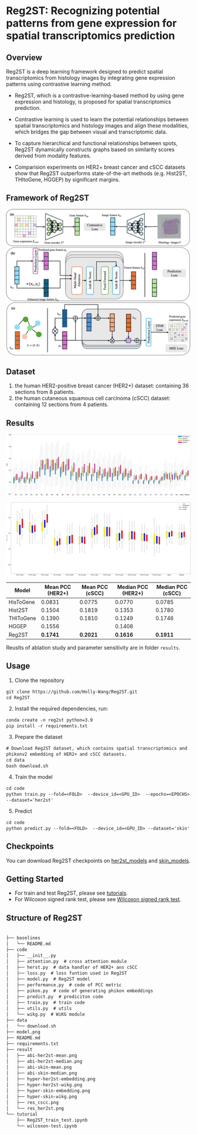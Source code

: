 # Reg2ST: Recognizing potential patterns from gene expression for spatial transcriptomics prediction

## Overview
Reg2ST is a deep learning framework designed to predict spatial transcriptomics from histology images by integrating
gene expression patterns using contrastive learning method.

-  Reg2ST, which is a contrastive-learning-based method by using gene expression and histology, is proposed for spatial
transcriptomics prediction.

- Contrastive learning is used to learn the potential relationships
between spatial transcriptomics and histology images and align
these modalities, which bridges the gap between visual and
transcriptomic data.

- To capture hierarchical and functional relationships between
spots, Reg2ST dynamically constructs graphs based on
similarity scores derived from modality features.

- Comparision experiments on HER2+ breast cancer and
cSCC datasets show that Reg2ST outperforms state-of-the-art
methods (e.g. Hist2ST, THItoGene, HGGEP) by significant margins.

## Framework of Reg2ST
![model](model.png)

## Dataset
1. the human HER2-positive breast cancer (HER2+) dataset: containing 36 sections from 8 patients.
2. the human cutaneous squamous cell carcinoma (cSCC) dataset: containing 12 sections from 4 patients.

## Results
![her2st result](result/res_her2st.png)

![cscc result](result/res_cscc.png)


| Model       | Mean PCC (HER2+) | Mean PCC (cSCC) | Median PCC (HER2+) | Median PCC (cSCC) |
|-------------|------------------|------------------|---------------------|---------------------|
| HisToGene   | 0.0831           | 0.0775           | 0.0770              | 0.0785              |
| Hist2ST     | 0.1504           | 0.1819           | 0.1353              | 0.1780              |
| THIToGene   | 0.1390           | 0.1810           | 0.1249              | 0.1746              |
| HGGEP       | 0.1556| |0.1408| |
| Reg2ST      | **0.1741**       |  **0.2021**      |  **0.1616**         |  **0.1911**         |

Reuslts of ablation study and parameter sensitivity are in folder `results`.

## Usage
1. Clone the repository

```shell
git clone https://github.com/Holly-Wang/Reg2ST.git
cd Reg2ST
```

2. Install the required dependencies, run:
```shell
conda create -n reg2st python=3.9
pip install -r requirements.txt
```

3. Prepare the dataset
```shell
# Download Reg2ST dataset, which contains spatial transcriptomics and phikonv2 embedding of HER2+ and cSCC datasets.
cd data
bash download.sh
```

4. Train the model
```shell
cd code
python train.py --fold=<FOLD>  --device_id=<GPU_ID>  --epochs=<EPOCHS> --dataset='her2st'
```
5. Predict
```shell
cd code
python predict.py --fold=<FOLD>  --device_id=<GPU_ID> --dataset='skin'
```

## Checkpoints
You can download Reg2ST checkpoints on [her2st_models](https://drive.google.com/file/d/1TtPt7HNGV5OVWjk3Fa0u_P0lCqsMuYqA/view?usp=sharing) and [skin_models](https://drive.google.com/file/d/1cSGAWnR5MlnH5m0FPxoharBzbj3qR0c3/view?usp=sharing).

## Getting Started
- For train and test Reg2ST, please see [tutorials](tutorial/Reg2ST_train_test.ipynb).
- For Wilcoxon signed rank test, please see [Wilcoxon signed rank test](tutorial/wilcoxon-test.ipynb).


## Structure of Reg2ST
<pre>
<code>
├── baselines
│   └── README.md
├── code
│   ├── __init__.py
│   ├── attention.py  # cross attention module 
│   ├── herst.py  # data handler of HER2+ ans cSCC 
│   ├── loss.py  # loss funtion used in Reg2ST
│   ├── model.py  # Reg2ST model
│   ├── performance.py  # code of PCC metric
│   ├── pikon.py  # code of generating phikon embeddings
│   ├── predict.py  # prediciton code
│   ├── train.py  # train code
│   ├── utils.py  # utils
│   └── wikg.py  # WiKG module
├── data
│   └── download.sh
├── model.png
├── README.md
├── requirements.txt
├── result
│   ├── abi-her2st-mean.png
│   ├── abi-her2st-median.png
│   ├── abi-skin-mean.png
│   ├── abi-skin-median.png
│   ├── hyper-her2st-embedding.png
│   ├── hyper-her2st-wikg.png
│   ├── hyper-skin-embedding.png
│   ├── hyper-skin-wikg.png
│   ├── res_cscc.png
│   └── res_her2st.png
└── tutorial
    ├── Reg2ST_train_test.ipynb
    └── wilcoxon-test.ipynb
</code>
</pre>
